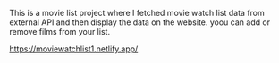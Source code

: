 This is a movie list project where I fetched movie watch list data from          
external API and then display the data on the website. yoou can add or remove films from your list.                      
 
https://moviewatchlist1.netlify.app/      
